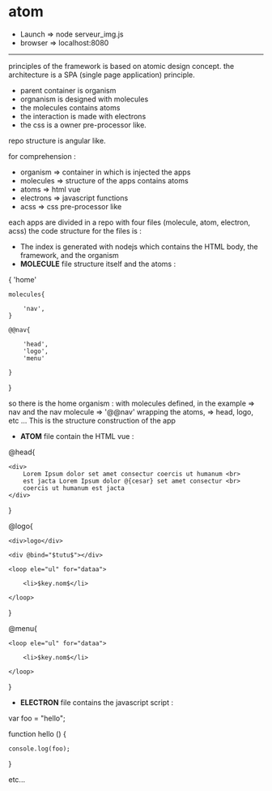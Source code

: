 # atom

- Launch => node serveur_img.js
- browser => localhost:8080


----------
principles of the framework is based on atomic design concept.
the architecture is a SPA (single page application) principle.

- parent container is organism
- orgnanism is designed with molecules
- the molecules contains atoms
- the interaction is made with electrons
- the css is a owner pre-processor like.

repo structure is angular like.

for comprehension :
- organism => container in which is injected the apps
- molecules => structure of the apps contains atoms
- atoms => html vue
- electrons => javascript functions
- acss => css pre-processor like 

each apps are divided in a repo with four files (molecule, atom, electron, acss)
the code structure for the files is :
- The index is generated with nodejs which contains the HTML body, the framework, and the organism
- <b>MOLECULE</b> file structure itself and the atoms :

{ 'home'

	molecules{
	
		'nav',
	}
	
	@@nav{
	
		'head',
		'logo',
		'menu'
		
	}
	
}

so there is the home organism :
with molecules defined, in the example => nav
and the nav molecule => '@@nav' wrapping the atoms, => head, logo, etc ... 
This is the structure construction of the app




- <b>ATOM</b> file contain the HTML vue :

@head{

	<div>
		Lorem Ipsum dolor set amet consectur coercis ut humanum <br>
		est jacta Lorem Ipsum dolor @{cesar} set amet consectur <br>
		coercis ut humanum est jacta  
	</div>
}

@logo{

<temp>
	
	<div>logo</div>
	
	<div @bind="$tutu$"></div>
	
	<loop ele="ul" for="dataa">
	
		<li>$key.nom$</li>
		
	</loop>
	
</temp>

}

@menu{

<temp>
	
	<loop ele="ul" for="dataa">
		
		<li>$key.nom$</li>
		
	</loop>
	
</temp>

}



- <b>ELECTRON</b> file contains the javascript script :

var foo = "hello";

function hello () { 

	console.log(foo);

}

etc...

